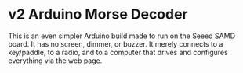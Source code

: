 # v2 Arduino Morse Decoder

This is an even simpler Arduino build made to run on the Seeed SAMD board. It has no screen, dimmer, or buzzer. It merely connects to a key/paddle, to a radio, and to a computer that drives and configures everything via the web page.
